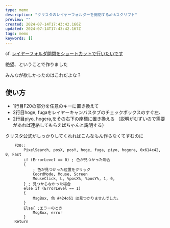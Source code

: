 ```yaml
---
type: memo
description: "クリスタのレイヤーフォルダーを開閉するahkスクリプト"
preview: ""
created: 2024-07-14T17:43:42.166Z
updated: 2024-07-14T17:43:42.167Z
tags: memo
keywords: []
---
```

cf. [レイヤーフォルダ開閉をショートカットで行いたいです](https://www.clip-studio.com/clip_site/support/help/detail/svc/53/tid/72515)

絶望、ということで作りました

みんなが欲しかったのはこれだよな？

## 使い方
- 1行目F20の部分を任意のキーに置き換えて
- 2行目hoge, fugaをレイヤーキャンバスタブのチェックボックスのすぐ左、
- 2行目piyo, hogera,をその右下の座標に置き換える
（説明がむずいので需要があれば連絡してもらえばちゃんと説明する）

クリスタ公式がしっかりしてくれればこんなもん作らなくてすむのに

```
    F20::
        PixelSearch, posX, posY, hoge, fuga, piyo, hogera, 0x614c42, 0, Fast
        if (ErrorLevel == 0) ; 色が見つかった場合
        {
            ; 色が見つかった位置をクリック
            CoordMode, Mouse, Screen
            MouseClick, L, %posX%, %posY%, 1, 0,
        } ; 見つからなかった場合
        else if (ErrorLevel == 1)
        {
            MsgBox, 色 #424c61 は見つかりませんでした。
        }
        Else{ ;エラーのとき
            MsgBox, error
        }
    Return
```

